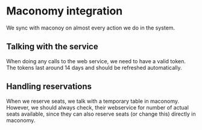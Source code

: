 # Maconomy integration

We sync with maconoy on almost every action we do in the system.

## Talking with the service

When doing any calls to the web service, we need to have a valid token.
The tokens last around 14 days and should be refreshed automatically.

## Handling reservations

When we reserve seats, we talk with a temporary table in maconomy.
However, we should always check, their webservice for number of actual seats
available, since they can also reserve seats (or change this) directly in 
maconomy.